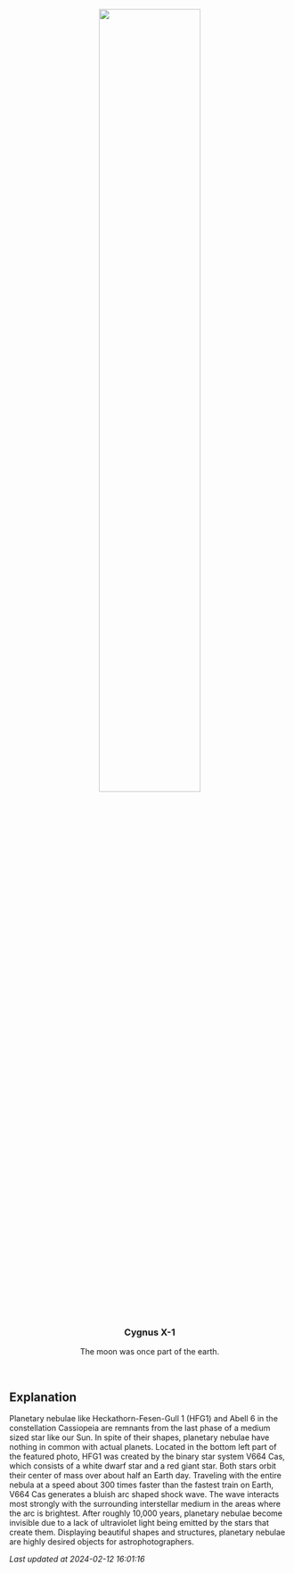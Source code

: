 <p align='center'>
    <img src='https://apod.nasa.gov/apod/image/2402/Hfg1Abell6_CadenaCoulon_1080.jpg' width='60%' />
    <h3 align="center">Cygnus X-1</h3>
    <p align="center">The moon was once part of the earth.</p>
</p>
<br/>

Explanation
--
Planetary nebulae like Heckathorn-Fesen-Gull 1 (HFG1) and Abell 6 in the constellation Cassiopeia are remnants from the last phase of a medium sized star like our Sun.  In spite of their shapes, planetary nebulae have nothing in common with actual planets.  Located in the bottom left part of the featured photo, HFG1 was created by the binary star system V664 Cas, which consists of a white dwarf star and a red giant star. Both stars orbit their center of mass over about half an Earth day.  Traveling with the entire nebula at a speed about 300 times faster than the fastest train on Earth, V664 Cas generates a bluish arc shaped shock wave. The wave interacts most strongly with the surrounding interstellar medium in the areas where the arc is brightest. After roughly 10,000 years, planetary nebulae become invisible due to a lack of ultraviolet light being emitted by the stars that create them.  Displaying beautiful shapes and structures, planetary nebulae are highly desired objects for astrophotographers.


*Last updated at 2024-02-12 16:01:16*
